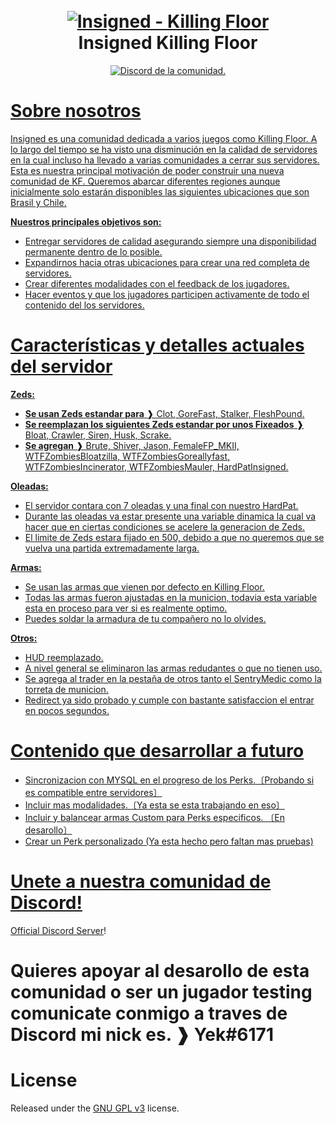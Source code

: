 <h1 align="center">
  <br>
  <a href="https://github.com/Yek-h/Insigned"><img src="https://i.imgur.com/MlebHLU.png" alt="Insigned - Killing Floor"></a>
  <br>
  Insigned Killing Floor
  <br>
</h1>

<p align="center">
  <a href="https://discord.gg/gBrURTZsSk">
    <img src="https://discordapp.com/api/guilds/735957302544433333/widget.png?style=shield" alt="Discord de la comunidad.">
</p>
  
# Sobre nosotros 

Insigned es una comunidad dedicada a varios juegos como Killing Floor. A lo largo del tiempo se ha visto una disminución en la calidad de servidores en la cual incluso ha llevado a varias comunidades a cerrar sus servidores. Esta es nuestra principal motivación de poder construir una nueva comunidad de KF. 
Queremos abarcar diferentes regiones aunque inicialmente solo estarán disponibles las siguientes ubicaciones que son Brasil y Chile.  

**Nuestros principales objetivos son:**

- Entregar servidores de calidad asegurando siempre una disponibilidad permanente dentro de lo posible.
- Expandirnos hacia otras ubicaciones para crear una red completa de servidores.
- Crear diferentes modalidades con el feedback de los jugadores.
- Hacer eventos y que los jugadores participen activamente de todo el contenido del los servidores.

# Características y detalles actuales del servidor

**Zeds:** 

- **Se usan Zeds estandar para** ❱ Clot, GoreFast, Stalker, FleshPound.
- **Se reemplazan los siguientes Zeds estandar por unos Fixeados** ❱ Bloat, Crawler, Siren, Husk, Scrake. 
- **Se agregan** ❱ Brute, Shiver, Jason, FemaleFP_MKII, WTFZombiesBloatzilla, WTFZombiesGoreallyfast, WTFZombiesIncinerator, WTFZombiesMauler, HardPatInsigned.
  
**Oleadas:** 

- El servidor contara con 7 oleadas y una final con nuestro HardPat.
- Durante las oleadas va estar presente una variable dinamica la cual va hacer que en ciertas condiciones se acelere la generacion de Zeds.
- El limite de Zeds estara fijado en 500, debido a que no queremos que se vuelva una partida extremadamente larga. 
  
**Armas:**   
  
- Se usan las armas que vienen por defecto en Killing Floor.
- Todas las armas fueron ajustadas en la municion, todavia esta variable esta en proceso para ver si es realmente optimo.
- Puedes soldar la armadura de tu compañero no lo olvides.
  
**Otros:** 
  
- HUD reemplazado.
- A nivel general se eliminaron las armas redudantes o que no tienen uso.
- Se agrega al trader en la pestaña de otros tanto el SentryMedic como la torreta de municion.
- Redirect ya sido probado y cumple con bastante satisfaccion el entrar en pocos segundos.

# Contenido que desarrollar a futuro

- Sincronizacion con MYSQL en el progreso de los Perks.〔Probando si es compatible entre servidores〕
- Incluir mas modalidades.〔Ya esta se esta trabajando en eso〕 
- Incluir y balancear armas Custom para Perks especificos. 〔En desarollo〕
- Crear un Perk personalizado (Ya esta hecho pero faltan mas pruebas)

# Unete a nuestra comunidad de Discord!

[Official Discord Server](https://discord.gg/gBrURTZsSk)!
    
# Quieres apoyar al desarollo de esta comunidad o ser un jugador testing comunicate conmigo a traves de Discord mi nick es. ❱ Yek#6171

# License

Released under the [GNU GPL v3](https://www.gnu.org/licenses/gpl-3.0.en.html) license.

